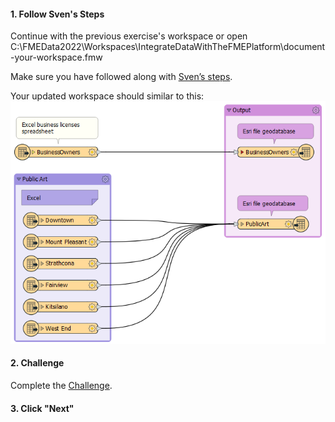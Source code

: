 <head><base target="_blank"> </head>

#### 1. Follow Sven's Steps
Continue with the previous exercise's workspace or open C:\FMEData2022\Workspaces\IntegrateDataWithTheFMEPlatform\document-your-workspace.fmw

Make sure you have followed along with [Sven’s steps](https://safe.my.trailhead.com/content/safe/modules/connect-to-data/document-your-workspace).

Your updated workspace should similar to this:
![](updated-workspace.png)


#### 2. Challenge
Complete the [Challenge](https://safe.my.trailhead.com/content/safe/modules/connect-to-data/document-your-workspace#challenge).

#### 3. Click "Next"
